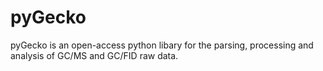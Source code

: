 # pyGecko
pyGecko is an open-access python libary for the parsing, processing and analysis of GC/MS and GC/FID raw data.
